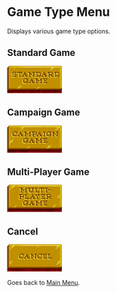 # Game Type Menu

Displays various game type options.

## Standard Game

![Standard Game](./assets/standard-game/enabled.png "Standard Game")

## Campaign Game

![Campaign Game](./assets/campaign-game/enabled.png "Campaign Game")

## Multi-Player Game

![Multi-Player Game](./assets/multi-player-game/enabled.png "Multi-Player Game")

## Cancel

![Cancel](./assets/cancel/enabled.png "Cancel")

Goes back to [Main Menu](/?path=/story/menu-mainmenu--default).
